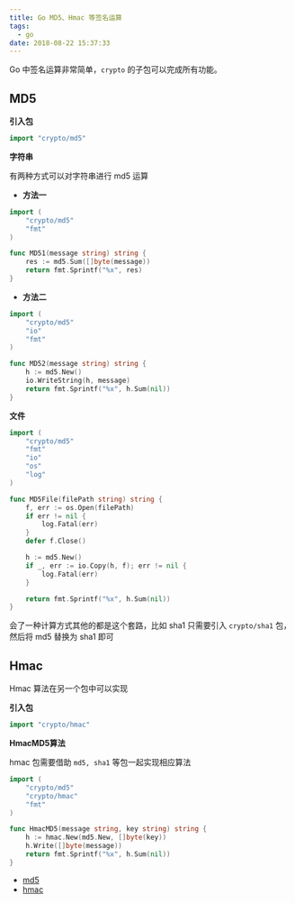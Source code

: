 ```yaml
---
title: Go MD5、Hmac 等签名运算
tags:
  - go
date: 2018-08-22 15:37:33
---
```



Go 中签名运算非常简单，`crypto` 的子包可以完成所有功能。

<!-- more --><!-- toc -->

## MD5

**引入包**

```go
import "crypto/md5"
```

**字符串**

有两种方式可以对字符串进行 md5 运算

- **方法一**

```go
import (
    "crypto/md5"
    "fmt"
)

func MD51(message string) string {
    res := md5.Sum([]byte(message))
    return fmt.Sprintf("%x", res)
}
```

- **方法二**

```go
import (
    "crypto/md5"
    "io"
    "fmt"
)

func MD52(message string) string {
    h := md5.New()
    io.WriteString(h, message)
    return fmt.Sprintf("%x", h.Sum(nil))
}
```

**文件**

```go
import (
	"crypto/md5"
	"fmt"
    "io"
    "os"
    "log"
)

func MD5File(filePath string) string {
    f, err := os.Open(filePath)
	if err != nil {
		log.Fatal(err)
	}
	defer f.Close()

	h := md5.New()
	if _, err := io.Copy(h, f); err != nil {
		log.Fatal(err)
	}

    return fmt.Sprintf("%x", h.Sum(nil))
}
```

会了一种计算方式其他的都是这个套路，比如 sha1 只需要引入 `crypto/sha1` 包，然后将 md5 替换为 sha1 即可

## Hmac

Hmac 算法在另一个包中可以实现

**引入包**

```go
import "crypto/hmac"
```

**HmacMD5算法**

hmac 包需要借助 `md5, sha1` 等包一起实现相应算法

```go
import (
	"crypto/md5"
	"crypto/hmac"
	"fmt"
)

func HmacMD5(message string, key string) string {
    h := hmac.New(md5.New, []byte(key))
    h.Write([]byte(message))
    return fmt.Sprintf("%x", h.Sum(nil))
}
```

- [md5](https://golang.org/pkg/crypto/md5/)
- [hmac](https://golang.org/pkg/crypto/hmac/)
